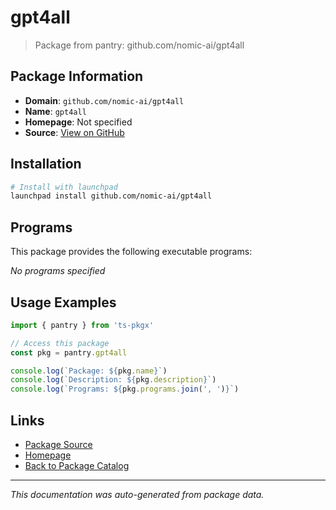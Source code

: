 # gpt4all

> Package from pantry: github.com/nomic-ai/gpt4all

## Package Information

- **Domain**: `github.com/nomic-ai/gpt4all`
- **Name**: `gpt4all`
- **Homepage**: Not specified
- **Source**: [View on GitHub](https://github.com/pkgxdev/pantry/tree/main/projects/github.com/nomic-ai/gpt4all/package.yml)

## Installation

```bash
# Install with launchpad
launchpad install github.com/nomic-ai/gpt4all
```

## Programs

This package provides the following executable programs:

*No programs specified*

## Usage Examples

```typescript
import { pantry } from 'ts-pkgx'

// Access this package
const pkg = pantry.gpt4all

console.log(`Package: ${pkg.name}`)
console.log(`Description: ${pkg.description}`)
console.log(`Programs: ${pkg.programs.join(', ')}`)
```

## Links

- [Package Source](https://github.com/pkgxdev/pantry/tree/main/projects/github.com/nomic-ai/gpt4all/package.yml)
- [Homepage](#)
- [Back to Package Catalog](../../../package-catalog.md)

---

*This documentation was auto-generated from package data.*
